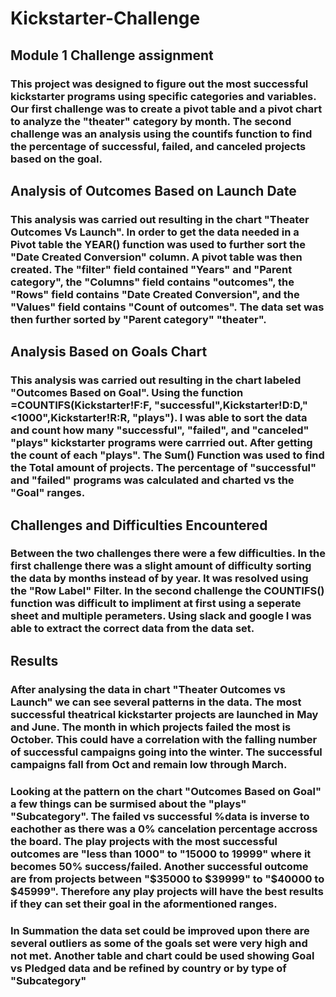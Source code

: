 # Kickstarter-Challenge
## Module 1 Challenge assignment

### This project was designed to figure out the most successful kickstarter programs using specific categories and variables. Our first challenge was to create a pivot table and a pivot chart to analyze the "theater" category by month. The second challenge was an analysis using the countifs function to find the percentage of successful, failed, and canceled projects based on the goal.

## Analysis of Outcomes Based on Launch Date

### This analysis was carried out resulting in the chart "Theater Outcomes Vs Launch". In order to get the data needed in a Pivot table the YEAR() function was used to further sort the "Date Created Conversion" column. A pivot table was then created. The "filter" field contained "Years" and "Parent category", the "Columns" field contains "outcomes", the "Rows" field contains "Date Created Conversion", and the "Values" field contains "Count of outcomes". The data set was then further sorted by "Parent category" "theater". 	
## Analysis Based on Goals Chart

### This analysis was carried out resulting in the chart labeled "Outcomes Based on Goal". Using the function =COUNTIFS(Kickstarter!F:F, "successful",Kickstarter!D:D,"<1000",Kickstarter!R:R, "plays"). I was able to sort the data and count how many "successful", "failed", and "canceled" "plays" kickstarter programs were carrried out. After getting the count of each "plays". The Sum() Function was used to find the Total amount of projects. The percentage of "successful" and "failed" programs was calculated and charted vs the "Goal" ranges.

## Challenges and Difficulties Encountered

### Between the two challenges there were a few difficulties. In the first challenge there was a slight amount of difficulty sorting the data by months instead of by year. It was resolved using the "Row Label" Filter. In the second challenge the COUNTIFS() function was difficult to impliment at first using a seperate sheet and multiple perameters. Using slack and google I was able to extract the correct data from the data set.

## Results

### After analysing the data in chart "Theater Outcomes vs Launch" we can see several patterns in the data. The most successful theatrical kickstarter projects are launched in May and June. The month in which projects failed the most is October. This could have a correlation with the falling number of successful campaigns going into the winter. The successful campaigns fall from Oct and remain low through March.

### Looking at the pattern on the chart "Outcomes Based on Goal" a few things can be surmised about the "plays" "Subcategory". The failed vs successful %data is inverse to eachother as there was a 0% cancelation percentage accross the board. The play projects with the most successful outcomes are "less than 1000" to "15000 to 19999" where it becomes 50% success/failed. Another successful outcome are from projects between "$35000 to $39999" to "$40000 to $45999". Therefore any play projects will have the best results if they can set their goal in the aformentioned ranges.

### In Summation the data set could be improved upon there are several outliers as some of the goals set were very high and not met. Another table and chart could be used showing Goal vs Pledged data and be refined by country or by type of "Subcategory"
